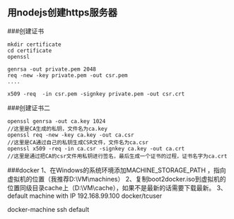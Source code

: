 ## 用nodejs创建https服务器

###创建证书
```
mkdir certificate
cd certificate
openssl

genrsa -out private.pem 2048
req -new -key private.pem -out csr.pem
....

x509 -req  -in csr.pem -signkey private.pem -out csr.crt
```

###创建证书二
```
openssl genrsa -out ca.key 1024  
//这里是CA生成的私钥，文件名为ca.key  
openssl req -new -key ca.key -out ca.csr  
//这里是CA通过自己的私钥生成CSR文件，文件名为ca.csr  
openssl x509 -req -in ca.csr -signkey ca.key -out ca.crt  
//这里是通过把CA的csr文件用私钥进行签名，最后生成一个证书的过程，证书名字为ca.crt 
```


###docker
1、在Windows的系统环境添加MACHINE_STORAGE_PATH ，指向虚拟机的位置（我推荐D:\VM\machines）
2、复制boot2docker.iso到虚拟机的位置同级目录cache上（D:\VM\cache），如果不是最新的话需要下载最新。
3、default machine with IP 192.168.99.100  docker/tcuser

docker-machine ssh default